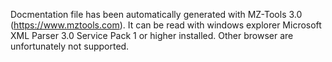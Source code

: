 Docmentation file has been automatically generated with MZ-Tools 3.0  (https://www.mztools.com).
It can be read with windows explorer Microsoft XML Parser 3.0 Service Pack 1 or higher installed.
Other browser are unfortunately not supported. 

